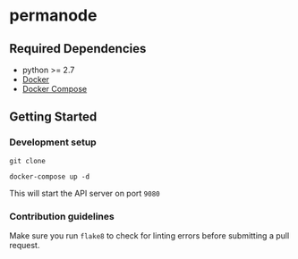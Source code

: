 # permanode

## Required Dependencies

- python >= 2.7
- [Docker](https://docs.docker.com/engine/installation/)
- [Docker Compose](https://docs.docker.com/compose/install/)

## Getting Started

### Development setup

```
git clone
```

```
docker-compose up -d
```

This will start the API server on port `9080`

### Contribution guidelines
Make sure you run `flake8` to check for linting errors before submitting a pull request.